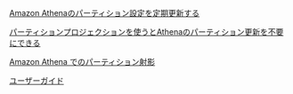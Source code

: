 [Amazon Athenaのパーティション設定を定期更新する](https://qiita.com/RuyPKG/items/0c918822a4c99cdbc976)

[パーティションプロジェクションを使うとAthenaのパーティション更新を不要にできる](https://qiita.com/sheepland/items/5e108a0779dcd746ea5a)

[Amazon Athena でのパーティション射影](https://docs.aws.amazon.com/ja_jp/athena/latest/ug/partition-projection.html)

[ユーザーガイド](https://docs.aws.amazon.com/ja_jp/athena/latest/ug/athena-ug.pdf)

